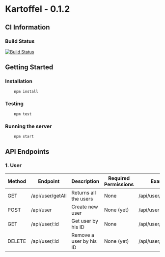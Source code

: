 # Kartoffel - 0.1.2

## CI Information
### Build Status
[![Build Status](https://travis-ci.org/AllKinds/Kartoffel.svg?branch=master)](https://travis-ci.org/AllKinds/Kartoffel)

## Getting Started
### Installation
        npm install

### Testing
        npm test

### Running the server
        npm start

## API Endpoints
### 1. User
| Method 	| Endpoint          	            | Description                    	| Required Permissions  	| Example           	|
|--------	|--------------------------------   |--------------------------------	|-----------------------	|-------------------	|
| GET    	| /api/user/getAll     	            | Returns all the users            	| None                  	| /api/user/getAll     	|
| POST    	| /api/user          	            | Create new user                	| None (yet)              	| /api/user          	|
| GET           | /api/user/:id                     | Get user by his ID                | None                          | /api/user/1234567     |
| DELETE        | /api/user/:id                     | Remove a user by his ID           | None (yet)                    | /api/user/1234567     |